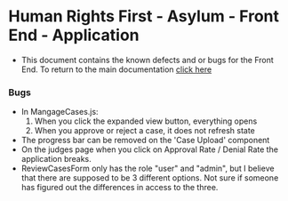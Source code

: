# Human Rights First - Asylum - Front End - Application

- This document contains the known defects and or bugs for the Front End. To return to the main documentation [click here](https://github.com/Lambda-School-Labs/human-rights-first-asylum-fe-a)

### Bugs
- In MangageCases.js: 
  1. When you click the expanded view button, everything opens
  2. When you approve or reject a case, it does not refresh state
- The progress bar can be removed on the 'Case Upload' component
- On the judges page when you click on Approval Rate / Denial Rate the application breaks.
- ReviewCasesForm only has the role "user" and "admin", but I believe that there are supposed to be 3 different options. Not sure if someone has figured out the differences in access to the three.

